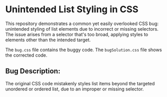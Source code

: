 # Unintended List Styling in CSS

This repository demonstrates a common yet easily overlooked CSS bug: unintended styling of list elements due to incorrect or missing selectors.  The issue arises from a selector that's too broad, applying styles to elements other than the intended target.

The `bug.css` file contains the buggy code.  The `bugSolution.css` file shows the corrected code.

## Bug Description:
The original CSS code mistakenly styles list items beyond the targeted unordered or ordered list, due to an improper or missing selector.